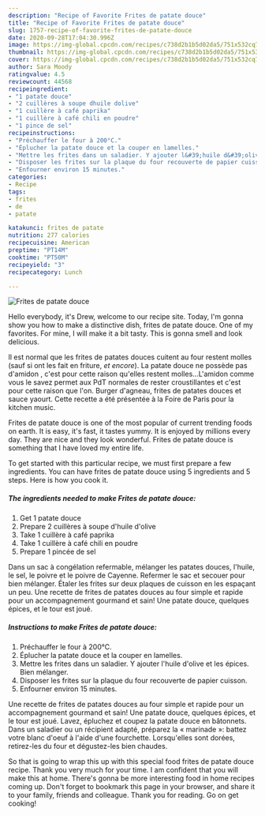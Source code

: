 ```yaml
---
description: "Recipe of Favorite Frites de patate douce"
title: "Recipe of Favorite Frites de patate douce"
slug: 1757-recipe-of-favorite-frites-de-patate-douce
date: 2020-09-28T17:04:30.996Z
image: https://img-global.cpcdn.com/recipes/c738d2b1b5d02da5/751x532cq70/frites-de-patate-douce-photo-principale-de-la-recette.jpg
thumbnail: https://img-global.cpcdn.com/recipes/c738d2b1b5d02da5/751x532cq70/frites-de-patate-douce-photo-principale-de-la-recette.jpg
cover: https://img-global.cpcdn.com/recipes/c738d2b1b5d02da5/751x532cq70/frites-de-patate-douce-photo-principale-de-la-recette.jpg
author: Sara Moody
ratingvalue: 4.5
reviewcount: 44568
recipeingredient:
- "1 patate douce"
- "2 cuillères à soupe dhuile dolive"
- "1 cuillère à café paprika"
- "1 cuillère à café chili en poudre"
- "1 pince de sel"
recipeinstructions:
- "Préchauffer le four à 200°C."
- "Éplucher la patate douce et la couper en lamelles."
- "Mettre les frites dans un saladier. Y ajouter l&#39;huile d&#39;olive et les épices. Bien mélanger."
- "Disposer les frites sur la plaque du four recouverte de papier cuisson."
- "Enfourner environ 15 minutes."
categories:
- Recipe
tags:
- frites
- de
- patate

katakunci: frites de patate 
nutrition: 277 calories
recipecuisine: American
preptime: "PT14M"
cooktime: "PT50M"
recipeyield: "3"
recipecategory: Lunch

---
```



![Frites de patate douce](https://img-global.cpcdn.com/recipes/c738d2b1b5d02da5/751x532cq70/frites-de-patate-douce-photo-principale-de-la-recette.jpg)

Hello everybody, it's Drew, welcome to our recipe site. Today, I'm gonna show you how to make a distinctive dish, frites de patate douce. One of my favorites. For mine, I will make it a bit tasty. This is gonna smell and look delicious.

Il est normal que les frites de patates douces cuitent au four restent molles (sauf si ont les fait en friture, *et encore*). La patate douce ne possède pas d&#39;amidon , c&#39;est pour cette raison qu&#39;elles restent molles…L&#39;amidon comme vous le savez permet aux PdT normales de rester croustillantes et c&#39;est pour cette raison que l&#39;on. Burger d&#39;agneau, frites de patates douces et sauce yaourt. Cette recette a été présentée à la Foire de Paris pour la kitchen music.

Frites de patate douce is one of the most popular of current trending foods on earth. It is easy, it's fast, it tastes yummy. It is enjoyed by millions every day. They are nice and they look wonderful. Frites de patate douce is something that I have loved my entire life.


To get started with this particular recipe, we must first prepare a few ingredients. You can have frites de patate douce using 5 ingredients and 5 steps. Here is how you cook it.

<!--inarticleads1-->

##### The ingredients needed to make Frites de patate douce:

1. Get 1 patate douce
1. Prepare 2 cuillères à soupe d&#39;huile d&#39;olive
1. Take 1 cuillère à café paprika
1. Take 1 cuillère à café chili en poudre
1. Prepare 1 pincée de sel


Dans un sac à congélation refermable, mélanger les patates douces, l&#39;huile, le sel, le poivre et le poivre de Cayenne. Refermer le sac et secouer pour bien mélanger. Étaler les frites sur deux plaques de cuisson en les espaçant un peu. Une recette de frites de patates douces au four simple et rapide pour un accompagnement gourmand et sain! Une patate douce, quelques épices, et le tour est joué. 

<!--inarticleads2-->

##### Instructions to make Frites de patate douce:

1. Préchauffer le four à 200°C.
1. Éplucher la patate douce et la couper en lamelles.
1. Mettre les frites dans un saladier. Y ajouter l&#39;huile d&#39;olive et les épices. Bien mélanger.
1. Disposer les frites sur la plaque du four recouverte de papier cuisson.
1. Enfourner environ 15 minutes.


Une recette de frites de patates douces au four simple et rapide pour un accompagnement gourmand et sain! Une patate douce, quelques épices, et le tour est joué. Lavez, épluchez et coupez la patate douce en bâtonnets. Dans un saladier ou un récipient adapté, préparez la « marinade »: battez votre blanc d&#39;oeuf à l&#39;aide d&#39;une fourchette. Lorsqu&#39;elles sont dorées, retirez-les du four et dégustez-les bien chaudes. 

So that is going to wrap this up with this special food frites de patate douce recipe. Thank you very much for your time. I am confident that you will make this at home. There's gonna be more interesting food in home recipes coming up. Don't forget to bookmark this page in your browser, and share it to your family, friends and colleague. Thank you for reading. Go on get cooking!
